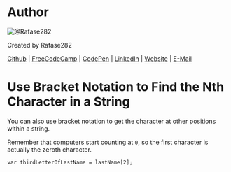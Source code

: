# Author
![@Rafase282](https://avatars0.githubusercontent.com/Rafase282?&s=128)

Created by Rafase282

[Github](https://github.com/Rafase282) | [FreeCodeCamp](http://www.freecodecamp.com/rafase282) | [CodePen](http://codepen.io/Rafase282/) | [LinkedIn](https://www.linkedin.com/in/rafase282) | [Website](https://rafase282.github.io/) | [E-Mail](mailto:rafase282@gmail.com)

# Use Bracket Notation to Find the Nth Character in a String
You can also use bracket notation to get the character at other positions within a string.

Remember that computers start counting at `0`, so the first character is actually the zeroth character.

`var thirdLetterOfLastName = lastName[2];`

